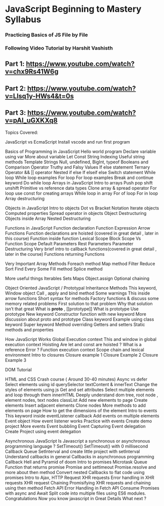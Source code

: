 # JavaScript Beginning to Mastery Syllabus
### Practicing Basics of JS File by File


### Following Video Tutorial by Harshit Vashisth

## Part 1: https://www.youtube.com/watch?v=chx9Rs41W6g
## Part 2: https://www.youtube.com/watch?v=Llsq1y-HWs4&t=0s
## Part 3: https://www.youtube.com/watch?v=pAl_uGXKXq8

Topics Covered:

JavaScript vs EcmaScript 
Install vscode and run first program

Basics of Programming in JavaScript
Hello world program
Declare variable using var
More about variable
Let
Const
String Indexing
Useful string methods
Template Strings
Null, undefined, BigInt, typeof
Booleans and Comparison Operator
Truthy and Falsy Values
If else statement
Ternary Operator
&& || operator
Nested if else
If elseif else
Switch statement
While loop 
While loop examples
For loop
For loop examples
Break and continue keyword
Do while loop
Arrays in JavaScript
Intro to arrays
Push pop shift unshift
Primitive vs reference data types
Clone array & spread operator
For loop
use const for creating arrays
While loop in array
For of loop
For in loop
Array destructuring

Objects in JavaScript
Intro to objects
Dot vs Bracket Notation
Iterate objects
Computed properties
Spread operator in objects
Object Destructuring
Objects inside Array
Nested Destructuring

Functions in JavaScript
Function declaration
Function Expression
Arrow Functions
Function declarations are hoisted  (covered in great detail , later in this course)
Function inside function
Lexical Scope
Block Scope Vs Function Scope
Default Parameters
Rest Parameters
Parameter Destructuring
Very brief intro to callback functions(covered in great detail , later in the course)
Functions returning Functions 

Very Important Array Methods
Foreach method
Map method
Filter
Reduce
Sort
Find
Every
Some
Fill method
Splice method


More useful things 
Iterables
Sets
Maps
Object.assign
Optional chaining


Object Oriented JavaScript / Prototypal Inheritance
Methods
This keyword, Window object
Call , apply and bind method
Some warnings
This inside arrow functions
Short syntax for methods
Factory functions & discuss some memory related problems
First solution to that problem
Why that solution isn’t that great
What is __proto__ , [[prototype]]
What is prototype
Use prototype
New keyword
Constructor function with new keyword
More discussion about proto and prototype
Class keyword
Example using class keyword
Super keyword
Method overriding
Getters and setters
Static methods and properties

How JavaScript Works
Global Execution context
This and window in global execution context
Hoisting
Are let and const are hoisted ? What is a reference Error ? 
Function execution context
Scope chain and lexical environment
Intro to closures
Closure example 1
Closure Example 2
Closure Example 3

DOM Tutorial

HTML and CSS Crash course ( Around 30-40 minutes)
Async vs defer
Select elements using id
querySelector
textContent & innerText
Change the styles of elements using js
Get and set attributes
Select multiple elements and loop through them
innerHTML
Deeply understand dom tree, root node , element nodes, text nodes
classList
Add new elements to page
Create elements
Insert adjacent elements
Clone nodes
More methods to add elements on page
How to get the dimensions of the element
Intro to events
This keyword inside eventListener callback
Add events on multiple elements
Event object
How event listener works
Practice with events
Create demo project
More events
Event bubbling
Event Capturing
Event delegation 
Create Project using event delegation

Asynchronous JavaScript
Is Javascript a synchronous or asynchronous programming language ? 
SetTimeout()
SetTimeout() with 0 millisecond
Callback Queue
SetInterval and create little project with setInterval
Understand callbacks in general
Callbacks in asynchronous programming 
Callback Hell and Pyramid of doom
Intro to promises
Microtask Queue
Function that returns promise
Promise and settimeout
Promise.resolve and more about then method
Convert nested Callbacks to flat code using promises
Intro to Ajax, HTTP Request
XHR requests
Error handling in XHR requests
XHR request Chaining 
Promisifying XHR requests and chaining using then method
Fetch API
Error Handling in Fetch API
Consume Promises with async and Await
Split code into multiple files using ES6 modules.
Congratulations 
Now you know javascript in Great Details
What next ? 


